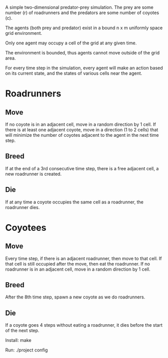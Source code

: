 A simple two-dimensional predator-prey simulation.
The prey are some number (r) of roadrunners and the predators are some number of coyotes (c).

The agents (both prey and predator) exist in a bound n x m uniformly space grid environment. 

Only one agent may occupy a cell of the grid at any given time.

The environment is bounded, thus agents cannot move outside of the grid area.

For every time step in the simulation, every agent will make an action based on its current state, and the states of various cells near the agent.

# Roadrunners
## Move
If no coyote is in an adjacent cell, move in a random direction by 1 cell. If there is at least one adjacent coyote, move in a direction (1 to 2 cells) that will minimize the number of coyotes adjacent to the agent in the next time step.
## Breed
If at the end of a 3rd consecutive time step, there is a free adjacent cell, a new roadrunner is created.
## Die
If at any time a coyote occupies the same cell as a roadrunner, the roadrunner
dies.

# Coyotees
## Move
Every time step, if there is an adjacent roadrunner, then move to that cell. If that cell is still occupied after the move, then eat the roadrunner. If no roadrunner is in an adjacent cell, move in a random direction by 1 cell.
## Breed
After the 8th time step, spawn a new coyote as we do roadrunners.
## Die
If a coyote goes 4 steps without eating a roadrunner, it dies before the start of the next step.

Install:
	make

Run:
	./project config
